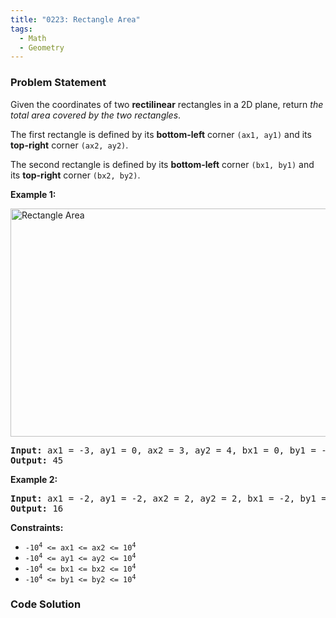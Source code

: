 ```yaml
---
title: "0223: Rectangle Area"
tags:
  - Math
  - Geometry
---
```

### Problem Statement

<p>Given the coordinates of two <strong>rectilinear</strong> rectangles in a 2D plane, return <em>the total area covered by the two rectangles</em>.</p>

<p>The first rectangle is defined by its <strong>bottom-left</strong> corner <code>(ax1, ay1)</code> and its <strong>top-right</strong> corner <code>(ax2, ay2)</code>.</p>

<p>The second rectangle is defined by its <strong>bottom-left</strong> corner <code>(bx1, by1)</code> and its <strong>top-right</strong> corner <code>(bx2, by2)</code>.</p>


<p><strong class="example">Example 1:</strong></p>
<img alt="Rectangle Area" src="https://assets.leetcode.com/uploads/2021/05/08/rectangle-plane.png" style="width: 700px; height: 365px;" />
<pre>
<strong>Input:</strong> ax1 = -3, ay1 = 0, ax2 = 3, ay2 = 4, bx1 = 0, by1 = -1, bx2 = 9, by2 = 2
<strong>Output:</strong> 45
</pre>

<p><strong class="example">Example 2:</strong></p>

<pre>
<strong>Input:</strong> ax1 = -2, ay1 = -2, ax2 = 2, ay2 = 2, bx1 = -2, by1 = -2, bx2 = 2, by2 = 2
<strong>Output:</strong> 16
</pre>


<p><strong>Constraints:</strong></p>

<ul>
	<li><code>-10<sup>4</sup> &lt;= ax1 &lt;= ax2 &lt;= 10<sup>4</sup></code></li>
	<li><code>-10<sup>4</sup> &lt;= ay1 &lt;= ay2 &lt;= 10<sup>4</sup></code></li>
	<li><code>-10<sup>4</sup> &lt;= bx1 &lt;= bx2 &lt;= 10<sup>4</sup></code></li>
	<li><code>-10<sup>4</sup> &lt;= by1 &lt;= by2 &lt;= 10<sup>4</sup></code></li>
</ul>


### Code Solution

```python

```

